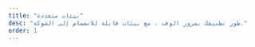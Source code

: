 ```yaml
---
title: "بيئات متعددة"
desc: "طور تطبيقك بمرور الوقت ، مع بيئات قابلة للانضمام إلى الشوكة."
order: 1
---
```

<svg
    width="100%"
    height="100%"
    viewBox="0 0 24 24"
    fill="none"
    stroke-width="2"
    stroke-linecap="round"
    stroke-linejoin="round"
    class="feather feather-layers stroke-green-1"
    ><path d="M12 2 2 7l10 5 10-5-10-5zM2 17l10 5 10-5M2 12l10 5 10-5"></path>
</svg>